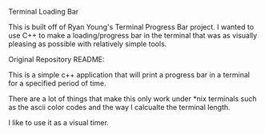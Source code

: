 Terminal Loading Bar

This is built off of Ryan Young's Terminal Progress Bar project. I wanted to use C++ to make a loading/progress bar in the terminal that was as visually pleasing as possible with relatively simple tools.


Original Repository README:

This is a simple c++ application that will print a progress bar in a terminal for 
a specified period of time. 

There are a lot of things that make this only work under *nix terminals such as the ascii color
codes and the way I calcualte the terminal length. 

I like to use it as a visual timer. 
